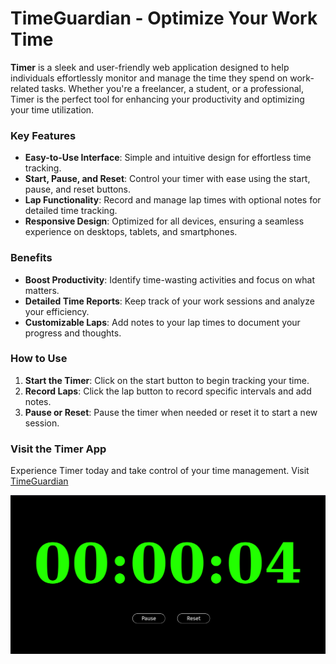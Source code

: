 # TimeGuardian - Optimize Your Work Time

**Timer** is a sleek and user-friendly web application designed to help individuals effortlessly monitor and manage the time they spend on work-related tasks. Whether you're a freelancer, a student, or a professional, Timer is the perfect tool for enhancing your productivity and optimizing your time utilization.

### Key Features
- **Easy-to-Use Interface**: Simple and intuitive design for effortless time tracking.
- **Start, Pause, and Reset**: Control your timer with ease using the start, pause, and reset buttons.
- **Lap Functionality**: Record and manage lap times with optional notes for detailed time tracking.
- **Responsive Design**: Optimized for all devices, ensuring a seamless experience on desktops, tablets, and smartphones.

### Benefits
- **Boost Productivity**: Identify time-wasting activities and focus on what matters.
- **Detailed Time Reports**: Keep track of your work sessions and analyze your efficiency.
- **Customizable Laps**: Add notes to your lap times to document your progress and thoughts.

### How to Use
1. **Start the Timer**: Click on the start button to begin tracking your time.
2. **Record Laps**: Click the lap button to record specific intervals and add notes.
3. **Pause or Reset**: Pause the timer when needed or reset it to start a new session.

### Visit the Timer App
Experience Timer today and take control of your time management. Visit [TimeGuardian](https://H454NSec.github.io/TimeGuardian)

![Sample Screenshot](img/sample.png)
